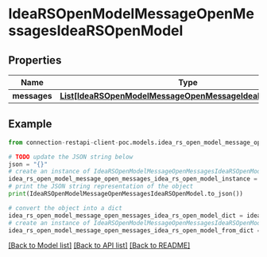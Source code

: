 # IdeaRSOpenModelMessageOpenMessagesIdeaRSOpenModel


## Properties

Name | Type | Description | Notes
------------ | ------------- | ------------- | -------------
**messages** | [**List[IdeaRSOpenModelMessageOpenMessageIdeaRSOpenModel]**](IdeaRSOpenModelMessageOpenMessageIdeaRSOpenModel.md) |  | [optional] 

## Example

```python
from connection-restapi-client-poc.models.idea_rs_open_model_message_open_messages_idea_rs_open_model import IdeaRSOpenModelMessageOpenMessagesIdeaRSOpenModel

# TODO update the JSON string below
json = "{}"
# create an instance of IdeaRSOpenModelMessageOpenMessagesIdeaRSOpenModel from a JSON string
idea_rs_open_model_message_open_messages_idea_rs_open_model_instance = IdeaRSOpenModelMessageOpenMessagesIdeaRSOpenModel.from_json(json)
# print the JSON string representation of the object
print(IdeaRSOpenModelMessageOpenMessagesIdeaRSOpenModel.to_json())

# convert the object into a dict
idea_rs_open_model_message_open_messages_idea_rs_open_model_dict = idea_rs_open_model_message_open_messages_idea_rs_open_model_instance.to_dict()
# create an instance of IdeaRSOpenModelMessageOpenMessagesIdeaRSOpenModel from a dict
idea_rs_open_model_message_open_messages_idea_rs_open_model_from_dict = IdeaRSOpenModelMessageOpenMessagesIdeaRSOpenModel.from_dict(idea_rs_open_model_message_open_messages_idea_rs_open_model_dict)
```
[[Back to Model list]](../README.md#documentation-for-models) [[Back to API list]](../README.md#documentation-for-api-endpoints) [[Back to README]](../README.md)



